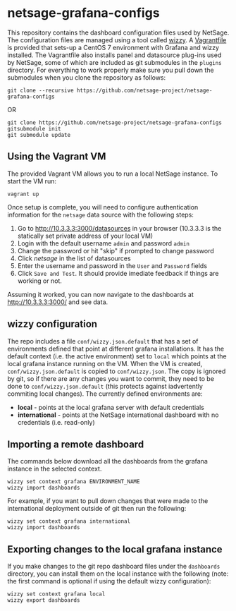 # netsage-grafana-configs

This repository contains the dashboard configuration files used by NetSage. The configuration files are managed using a tool called [wizzy](https://github.com/utkarshcmu/wizzy). A [Vagrantfile](https://www.vagrantup.com) is provided that sets-up a CentOS 7 environment with Grafana and wizzy installed. The Vagrantfile also installs panel and datasource plug-ins used by NetSage, some of which are included as git submodules in the `plugins` directory. For everything to work properly make sure you pull down the submodules when you clone the repository as follows:

```
git clone --recursive https://github.com/netsage-project/netsage-grafana-configs
```
OR
```
git clone https://github.com/netsage-project/netsage-grafana-configs
gitsubmodule init
git submodule update
```

## Using the Vagrant VM

The provided Vagrant VM allows you to run a local NetSage instance. To start the VM run:

```
vagrant up
```
Once setup is complete, you will need to configure authentication information for the `netsage` data source with the following steps:

1. Go to http://10.3.3.3:3000/datasources in your browser (10.3.3.3 is the statically set private address of your local VM)
2. Login with the default username `admin` and password `admin`
3. Change the password or hit "skip" if prompted to change password
4. Click *netsage* in the list of datasources
5. Enter the username and password in the `User` and `Password` fields
6. Click `Save and Test`. It should provide imediate feedback if things are working or not.

Assuming it worked, you can now navigate to the dashboards at http://10.3.3.3:3000/ and see data. 

## wizzy configuration
The repo includes a file `conf/wizzy.json.default` that has a set of environments defined that point at different grafana installations. It has the default context (i.e. the active environment) set to `local` which points at the local grafana instance running on the VM. When the VM is created, `conf/wizzy.json.default` is copied to `conf/wizzy.json`. The copy is ignored by git, so if there are any changes you want to commit, they need to be done to `conf/wizzy.json.default` (this protects against iadvertently commiting local changes). The currently defined environments are:

 * **local** - points at the local grafana server with default credentials
 * **international** - points at the NetSage international dashboard with no credentials (i.e. read-only)

## Importing a remote dashboard
The commands below download all the dashboards from the grafana instance in the selected context.

```
wizzy set context grafana ENVIRONMENT_NAME
wizzy import dashboards
```

For example, if you want to pull down changes that were made to the international deployment outside of git then run the following:

```
wizzy set context grafana international
wizzy import dashboards
```

## Exporting changes to the local grafana instance

If you make changes to the git repo dashboard files under the `dashboards` directory, you can install them on the local instance with the following (note: the first command is optional if using the default wizzy configuration):

```
wizzy set context grafana local
wizzy export dashboards
```


